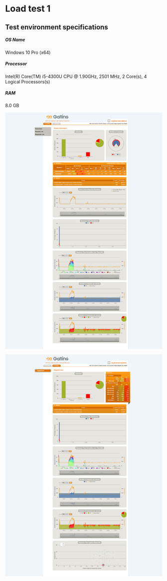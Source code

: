 # Load test 1

## Test environment specifications
##### OS Name
Windows 10 Pro (x64)
##### Processor
Intel(R) Core(TM) i5-4300U CPU @ 1.90GHz, 2501 MHz, 2 Core(s), 4 Logical Processors(s)
##### RAM
8.0 GB

![image](LoadTest100000Global.png)

![image](LoadTest100000Details.png)
